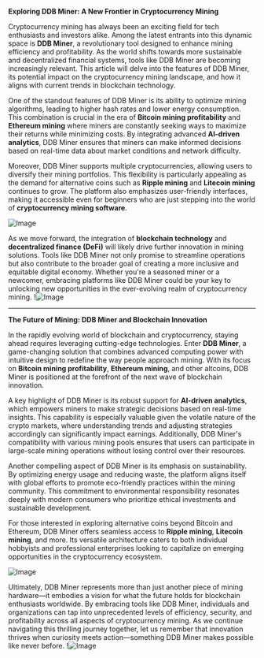**Exploring DDB Miner: A New Frontier in Cryptocurrency Mining**

Cryptocurrency mining has always been an exciting field for tech enthusiasts and investors alike. Among the latest entrants into this dynamic space is **DDB Miner**, a revolutionary tool designed to enhance mining efficiency and profitability. As the world shifts towards more sustainable and decentralized financial systems, tools like DDB Miner are becoming increasingly relevant. This article will delve into the features of DDB Miner, its potential impact on the cryptocurrency mining landscape, and how it aligns with current trends in blockchain technology.

One of the standout features of DDB Miner is its ability to optimize mining algorithms, leading to higher hash rates and lower energy consumption. This combination is crucial in the era of **Bitcoin mining profitability** and **Ethereum mining** where miners are constantly seeking ways to maximize their returns while minimizing costs. By integrating advanced **AI-driven analytics**, DDB Miner ensures that miners can make informed decisions based on real-time data about market conditions and network difficulty.

Moreover, DDB Miner supports multiple cryptocurrencies, allowing users to diversify their mining portfolios. This flexibility is particularly appealing as the demand for alternative coins such as **Ripple mining** and **Litecoin mining** continues to grow. The platform also emphasizes user-friendly interfaces, making it accessible even for beginners who are just stepping into the world of **cryptocurrency mining software**.

![Image](https://github.com/user-attachments/assets/590b50a7-4459-4e76-8a31-559aed223621)

As we move forward, the integration of **blockchain technology** and **decentralized finance (DeFi)** will likely drive further innovation in mining solutions. Tools like DDB Miner not only promise to streamline operations but also contribute to the broader goal of creating a more inclusive and equitable digital economy. Whether you're a seasoned miner or a newcomer, embracing platforms like DDB Miner could be your key to unlocking new opportunities in the ever-evolving realm of cryptocurrency mining. !![Image](https://github.com/user-attachments/assets/590b50a7-4459-4e76-8a31-559aed223621)

---

**The Future of Mining: DDB Miner and Blockchain Innovation**

In the rapidly evolving world of blockchain and cryptocurrency, staying ahead requires leveraging cutting-edge technologies. Enter **DDB Miner**, a game-changing solution that combines advanced computing power with intuitive design to redefine the way people approach mining. With its focus on **Bitcoin mining profitability**, **Ethereum mining**, and other altcoins, DDB Miner is positioned at the forefront of the next wave of blockchain innovation.

A key highlight of DDB Miner is its robust support for **AI-driven analytics**, which empowers miners to make strategic decisions based on real-time insights. This capability is especially valuable given the volatile nature of the crypto markets, where understanding trends and adjusting strategies accordingly can significantly impact earnings. Additionally, DDB Miner's compatibility with various mining pools ensures that users can participate in large-scale mining operations without losing control over their resources.

Another compelling aspect of DDB Miner is its emphasis on sustainability. By optimizing energy usage and reducing waste, the platform aligns itself with global efforts to promote eco-friendly practices within the mining community. This commitment to environmental responsibility resonates deeply with modern consumers who prioritize ethical investments and sustainable development.

For those interested in exploring alternative coins beyond Bitcoin and Ethereum, DDB Miner offers seamless access to **Ripple mining**, **Litecoin mining**, and more. Its versatile architecture caters to both individual hobbyists and professional enterprises looking to capitalize on emerging opportunities in the cryptocurrency ecosystem.

![Image](https://github.com/user-attachments/assets/590b50a7-4459-4e76-8a31-559aed223621)

Ultimately, DDB Miner represents more than just another piece of mining hardware—it embodies a vision for what the future holds for blockchain enthusiasts worldwide. By embracing tools like DDB Miner, individuals and organizations can tap into unprecedented levels of efficiency, security, and profitability across all aspects of cryptocurrency mining. As we continue navigating this thrilling journey together, let us remember that innovation thrives when curiosity meets action—something DDB Miner makes possible like never before. !![Image](https://github.com/user-attachments/assets/590b50a7-4459-4e76-8a31-559aed223621)